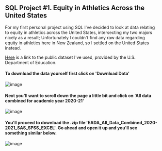 ## SQL Project #1. Equity in Athletics Across the United States

For my first personal project using SQL I've decided to look at data relating to equity in athletics across the United States, intersecting my two majors nicely as a result; Unfortunately I couldn't find any raw data regarding equity in athletics here in New Zealand, so I settled on the United States instead. 

[Here](https://ope.ed.gov/athletics/#/) is a link to the public dataset I've used, provided by the U.S. Department of Education.

#### To download the data yourself first click on 'Download Data'
![image](https://user-images.githubusercontent.com/105367716/169646391-d8b1949e-2f69-4cbb-83ee-772d76143e0e.png)


#### Next you'll want to scroll down the page a little bit and click on 'All data combined for academic year 2020-21'
![image](https://user-images.githubusercontent.com/105367716/169646976-e51b6001-38ea-448f-ac82-66f8e5e8fbec.png)

#### You'll proceed to download the .zip file 'EADA_All_Data_Combined_2020-2021_SAS_SPSS_EXCEL'. Go ahead and open it up and you'll see something similar below.
![image](https://user-images.githubusercontent.com/105367716/169647205-fd89b535-266c-4577-9d40-da28fde31116.png)
